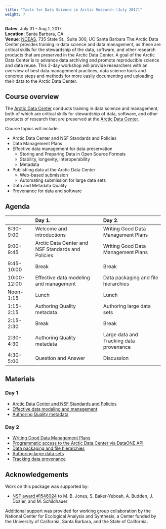 ```yaml
---
title: "Tools for Data Science in Arctic Research (July 2017)"
weight: 7
---
```



__Dates__: July 31 - Aug 1, 2017<br>
__Location__: Santa Barbara, CA<br>
__Venue__: [NCEAS](https://www.nceas.ucsb.edu), 735 State St., Suite 300, UC Santa Barbara
The Arctic Data Center provides training in data science and data management, as these are critical skills for the stewardship of the data, software, and other research products that are preserved in the Arctic Data Center. A goal of the Arctic Data Center is to advance data archiving and promote reproducible science and data reuse. This 2-day workshop will provide researchers with an overview of best data management practices, data science tools and concrete steps and methods for more easily documenting and uploading their data to the Arctic Data Center.

## Course overview

The [Arctic Data Center](https://arcticdata.io) conducts training in data science and management,
both of which are critical skills for stewardship of data, software, and other
products of research that are preserved at the [Arctic Data Center](https://arcticdata.io).

Course topics will include:

- Arctic Data Center and NSF Standards and Policies 
- Data Management Plans 
- Effective data management for data preservation
    - Storing and Preparing Data in Open Source Formats 
    - Stability, longevity, interoperability 
    - Metadata 
- Publishing data at the Arctic Data Center
    - Web-based submission
    - Automating submission for large data sets
- Data and Metadata Quality
- Provenance for data and software

## Agenda

|            |Day 1.                                            |Day 2.                                  |
|:-----------|:-------------------------------------------------|:---------------------------------------|
|8:30-9:00   |Welcome and introductions                         |Writing Good Data Management Plans      |
|9:00-9:45   |Arctic Data Center and NSF Standards and Policies |Writing Good Data Management Plans      |
|9:45-10:00  |Break                                             |Break                                   |
|10:00-12:00 |Effective data modeling and management            |Data packaging and file hierarchies     |
|Noon-1:15   |Lunch                                             |Lunch                                   |
|1:15-2:15   |Authoring Quality metadata                        |Authoring large data sets               |
|2:15-2:30   |Break                                             |Break                                   |
|2:30-4:30   |Authoring Quality metadata                        |Large data and Tracking data provenance |
|4:30-5:00   |Question and Answer                               |Discussion                              |

## Materials

### Day 1

- [Arctic Data Center and NSF Standards and Policies](http://training.arcticdata.io/materials/arctic-data-center-training/files/session-1-arctica-overview-mjones-v03.pdf)
- [Effective data modeling and management](https://nceas.github.io/oss-lessons/sql-database/01-sql-database-intro.html)
- [Authoring Quality metadata](http://training.arcticdata.io/materials/arctic-data-center-training/files/session-3_authoring-quality-metadata_mecum.pdf)


### Day 2

- [Writing Good Data Management Plans](http://training.arcticdata.io/materials/arctic-data-center-training/files/ArcticDataCenter_DMP.pdf)
- [Programmatic access to the Arctic Data Center via DataONE API](http://training.arcticdata.io/materials/arctic-data-center-training/files/query-and-download.html)
- [Data packaging and file hierarchies](https://github.com/NCEAS/arctic-data-training/blob/master/prior_materials/hierarchical-packaging/upload-hierarchical.R)
- [Authoring large data sets](https://github.com/NCEAS/arctic-data-training/blob/master/prior_materials/bulk-data-upload/bulk-data-upload.R)
- [Tracking data provenance](https://nceas.github.io/oss-lessons/publishing-data/upload-data.html)

## Acknowledgements
Work on this package was supported by:

- [NSF award #1546024](http://www.nsf.gov/awardsearch/showAward?AWD_ID=1546024) to M. B. Jones, S. Baker-Yeboah, A. Budden, J. Dozier, and M. Schildhauer

Additional support was provided for working group collaboration by the National Center for Ecological Analysis and Synthesis, a Center funded by the University of California, Santa Barbara, and the State of California.

